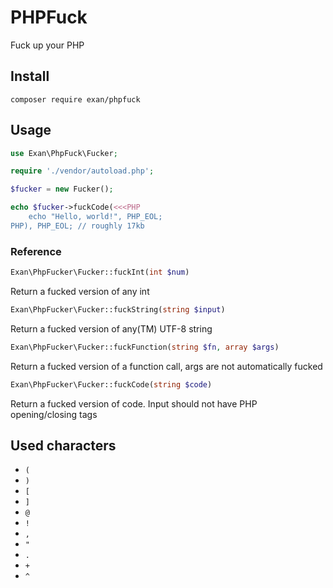 # PHPFuck

Fuck up your PHP

## Install

```
composer require exan/phpfuck
```

## Usage

```php
use Exan\PhpFuck\Fucker;

require './vendor/autoload.php';

$fucker = new Fucker();

echo $fucker->fuckCode(<<<PHP
    echo "Hello, world!", PHP_EOL;
PHP), PHP_EOL; // roughly 17kb
```

### Reference

```php
Exan\PhpFucker\Fucker::fuckInt(int $num)
```
Return a fucked version of any int

```php
Exan\PhpFucker\Fucker::fuckString(string $input)
```
Return a fucked version of any(TM) UTF-8 string

```php
Exan\PhpFucker\Fucker::fuckFunction(string $fn, array $args)
```
Return a fucked version of a function call, args are not automatically fucked

```php
Exan\PhpFucker\Fucker::fuckCode(string $code)
```
Return a fucked version of code. Input should not have PHP opening/closing tags

## Used characters
- `(`
- `)`
- `[`
- `]`
- `@`
- `!`
- `,`
- `"`
- `.`
- `+`
- `^`
